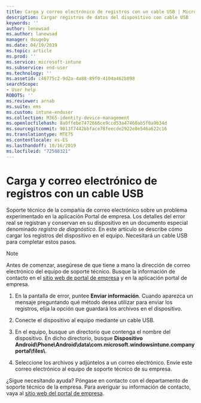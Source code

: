 ```yaml
---
title: Carga y correo electrónico de registros con un cable USB | Microsoft Docs
description: Cargar registros de datos del dispositivo con cable USB
keywords: ''
author: lenewsad
ms.author: lanewsad
manager: dougeby
ms.date: 04/19/2019
ms.topic: article
ms.prod: ''
ms.service: microsoft-intune
ms.subservice: end-user
ms.technology: ''
ms.assetid: c46775c2-9d2a-4a88-89f0-4104a462b898
searchScope:
- User help
ROBOTS: ''
ms.reviewer: arnab
ms.suite: ems
ms.custom: intune-enduser
ms.collection: M365-identity-device-management
ms.openlocfilehash: 8a0ffebe7472666ce9ccd53a47460ab5f0a9b34d
ms.sourcegitcommit: 9013f7442bbface78feecde2922e8e546a622c16
ms.translationtype: MTE75
ms.contentlocale: es-ES
ms.lasthandoff: 10/16/2019
ms.locfileid: "72508321"
---
```

# <a name="upload-and-email-logs-using-a-usb-cable"></a>Carga y correo electrónico de registros con un cable USB

Soporte técnico de la compañía de correo electrónico sobre un problema experimentado en la aplicación Portal de empresa. Los detalles del error real se registran y conservan en su dispositivo en un documento especial denominado _registro de diagnóstico_. En este artículo se describe cómo cargar los registros del dispositivo en el equipo. Necesitará un cable USB para completar estos pasos.   

> [!Note]
> Antes de comenzar, asegúrese de que tiene a mano la dirección de correo electrónico del equipo de soporte técnico. Busque la información de contacto en el [sitio web de portal de empresa](https://go.microsoft.com/fwlink/?linkid=2010980) y en la aplicación portal de empresa. 

1. En la pantalla de error, puntee **Enviar información**. Cuando aparezca un mensaje preguntando qué método desea utilizar para enviar los registros, elija la opción que guardará los archivos en el dispositivo.  

2. Conecte el dispositivo al equipo mediante un cable USB. 

3. En el equipo, busque un directorio que contenga el nombre del dispositivo. En dicho directorio, busque <strong>Dispositivo Android\Phone\Android\data\com.microsoft.windowsintune.companyportal\files\\</strong>.

4. Seleccione los archivos y adjúntelos a un correo electrónico. Envíe este correo electrónico al equipo de soporte técnico de su empresa.

¿Sigue necesitando ayuda? Póngase en contacto con el departamento de soporte técnico de la empresa. Para averiguar su información de contacto, vaya al [sitio web del portal de empresa](https://go.microsoft.com/fwlink/?linkid=2010980).
